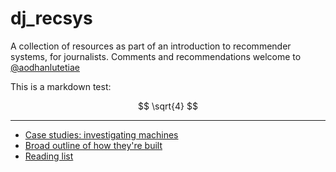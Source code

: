 # dj_recsys

A collection of resources as part of an introduction to recommender systems, for journalists. Comments and recommendations welcome to [@aodhanlutetiae](https://twitter.com/aodhanlutetiae/)

This is a markdown test:

$$ \sqrt{4} $$

---

- [Case studies: investigating machines](https://aodhanlutetiae.github.io/dj_recsys/casestudies)
- [Broad outline of how they're built](https://aodhanlutetiae.github.io/dj_recsys/building)
- [Reading list](https://aodhanlutetiae.github.io/dj_recsys/reading)

<!-- - [Lecture slides](https://drive.google.com/file/d/1LvFqGyeQpFPlrm3SVYwOsoIdKS9zr6-W/view?usp=sharing)
- [Live class slides](https://drive.google.com/file/d/1xpccbMBlDfFqqlXmK4wa6m1tw57Am-8H/view?usp=sharing) -->
